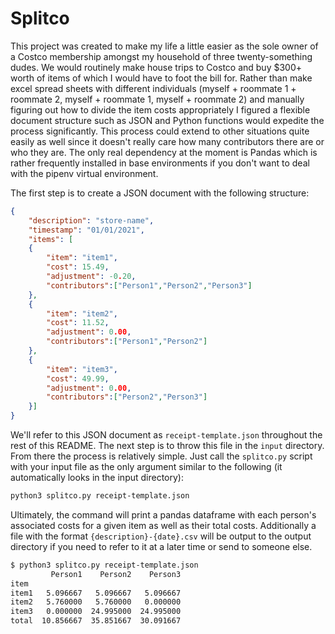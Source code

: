 # Splitco
This project was created to make my life a little easier as the sole owner of a Costco membership amongst my household of three twenty-something dudes. We would routinely make house trips to Costco and buy $300+ worth of items of which I would have to foot the bill for. Rather than make excel spread sheets with different individuals (myself + roommate 1 + roommate 2, myself + roommate 1, myself + roommate 2) and manually figuring out how to divide the item costs appropriately I figured a flexible document structure such as JSON and Python functions would expedite the process significantly. This process could extend to other situations quite easily as well since it doesn't really care how many contributors there are or who they are. The only real dependency at the moment is Pandas which is rather frequently installed in base environments if you don't want to deal with the pipenv virtual environment.

The first step is to create a JSON document with the following structure:
```json
{
    "description": "store-name",
    "timestamp": "01/01/2021",
    "items": [
    {
        "item": "item1",
        "cost": 15.49,
        "adjustment": -0.20,
        "contributors":["Person1","Person2","Person3"]
    },
    {
        "item": "item2",
        "cost": 11.52,
        "adjustment": 0.00,
        "contributors":["Person1","Person2"]
    },
    {
        "item": "item3",
        "cost": 49.99,
        "adjustment": 0.00,
        "contributors":["Person2","Person3"]
    }]
}
```

We'll refer to this JSON document as `receipt-template.json` throughout the rest of this README. The next step is to throw this file in the `input` directory. From there the process is relatively simple. Just call the `splitco.py` script with your input file as the only argument similar to the following (it automatically looks in the input directory):
```bash
python3 splitco.py receipt-template.json
```

Ultimately, the command will print a pandas dataframe with each person's associated costs for a given item as well as their total costs. Additionally a file with the format `{description}-{date}.csv` will be output to the output directory if you need to refer to it at a later time or send to someone else. 

```bash
$ python3 splitco.py receipt-template.json
         Person1    Person2    Person3
item                                  
item1   5.096667   5.096667   5.096667
item2   5.760000   5.760000   0.000000
item3   0.000000  24.995000  24.995000
total  10.856667  35.851667  30.091667
```
